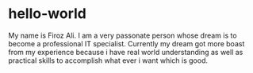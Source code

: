 # hello-world

My name is Firoz Ali.
I am a very passonate person whose dream is to become a professional IT specialist.
Currently my dream got more boast from my experience because i have real world understanding as well as practical skills to accomplish what ever i want which is good.

